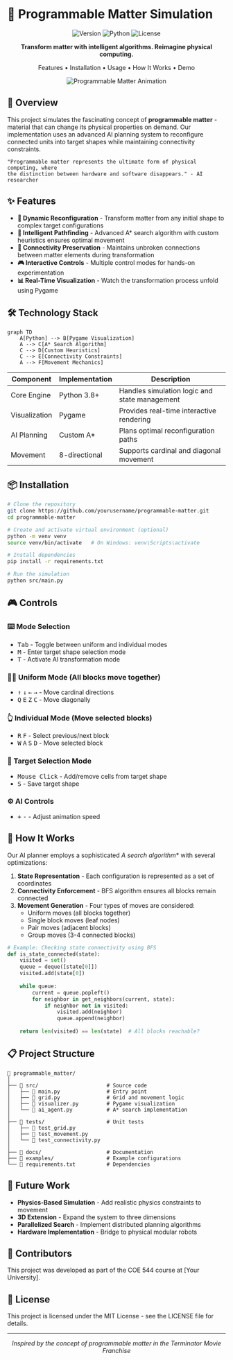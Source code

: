 # 🧩 Programmable Matter Simulation

<div align="center">

![Version](https://img.shields.io/badge/version-1.0.0-blue)
![Python](https://img.shields.io/badge/python-3.8+-orange)
![License](https://img.shields.io/badge/license-MIT-green)

**Transform matter with intelligent algorithms. Reimagine physical computing.**

Features • Installation • Usage • How It Works • Demo

![Programmable Matter Animation](https://i0.wp.com/media3.giphy.com/media/26BoCW1FA2980EaR2/giphy.gif)

</div>

## 🌟 Overview

This project simulates the fascinating concept of **programmable matter** - material that can change its physical properties on demand. Our implementation uses an advanced AI planning system to reconfigure connected units into target shapes while maintaining connectivity constraints.

```
"Programmable matter represents the ultimate form of physical computing, where
the distinction between hardware and software disappears." - AI researcher
```

## ✨ Features

- **🔄 Dynamic Reconfiguration** - Transform matter from any initial shape to complex target configurations
- **🧠 Intelligent Pathfinding** - Advanced A* search algorithm with custom heuristics ensures optimal movement
- **🔗 Connectivity Preservation** - Maintains unbroken connections between matter elements during transformation
- **🎮 Interactive Controls** - Multiple control modes for hands-on experimentation
- **📊 Real-Time Visualization** - Watch the transformation process unfold using Pygame

## 🛠️ Technology Stack

```mermaid
graph TD
    A[Python] --> B[Pygame Visualization]
    A --> C[A* Search Algorithm]
    C --> D[Custom Heuristics]
    C --> E[Connectivity Constraints]
    A --> F[Movement Mechanics]
```

| Component | Implementation | Description |
|-----------|----------------|-------------|
| Core Engine | Python 3.8+ | Handles simulation logic and state management |
| Visualization | Pygame | Provides real-time interactive rendering |
| AI Planning | Custom A* | Plans optimal reconfiguration paths |
| Movement | 8-directional | Supports cardinal and diagonal movement |

## 📦 Installation

```bash
# Clone the repository
git clone https://github.com/yourusername/programmable-matter.git
cd programmable-matter

# Create and activate virtual environment (optional)
python -m venv venv
source venv/bin/activate   # On Windows: venv\Scripts\activate

# Install dependencies
pip install -r requirements.txt

# Run the simulation
python src/main.py
```

## 🎮 Controls

### ⌨️ Mode Selection
- <kbd>Tab</kbd> - Toggle between uniform and individual modes
- <kbd>M</kbd> - Enter target shape selection mode
- <kbd>T</kbd> - Activate AI transformation mode

### 🏃‍♂️ Uniform Mode (All blocks move together)
- <kbd>↑</kbd> <kbd>↓</kbd> <kbd>←</kbd> <kbd>→</kbd> - Move cardinal directions
- <kbd>Q</kbd> <kbd>E</kbd> <kbd>Z</kbd> <kbd>C</kbd> - Move diagonally

### 👆 Individual Mode (Move selected blocks)
- <kbd>R</kbd> <kbd>F</kbd> - Select previous/next block
- <kbd>W</kbd> <kbd>A</kbd> <kbd>S</kbd> <kbd>D</kbd> - Move selected block

### 🎯 Target Selection Mode
- <kbd>Mouse Click</kbd> - Add/remove cells from target shape
- <kbd>S</kbd> - Save target shape

### ⚙️ AI Controls
- <kbd>+</kbd> <kbd>-</kbd> - Adjust animation speed

## 🧠 How It Works

Our AI planner employs a sophisticated **A* search algorithm** with several optimizations:

1. **State Representation** - Each configuration is represented as a set of coordinates
2. **Connectivity Enforcement** - BFS algorithm ensures all blocks remain connected
3. **Movement Generation** - Four types of moves are considered:
   - Uniform moves (all blocks together)
   - Single block moves (leaf nodes)
   - Pair moves (adjacent blocks)
   - Group moves (3-4 connected blocks)

```python
# Example: Checking state connectivity using BFS
def is_state_connected(state):
    visited = set()
    queue = deque([state[0]])
    visited.add(state[0])
    
    while queue:
        current = queue.popleft()
        for neighbor in get_neighbors(current, state):
            if neighbor not in visited:
                visited.add(neighbor)
                queue.append(neighbor)
                
    return len(visited) == len(state)  # All blocks reachable?
```

## 📋 Project Structure

```
📂 programmable_matter/
│
├── 📂 src/                      # Source code
│   ├── 📜 main.py               # Entry point
│   ├── 📜 grid.py               # Grid and movement logic
│   ├── 📜 visualizer.py         # Pygame visualization
│   └── 📜 ai_agent.py           # A* search implementation
│
├── 📂 tests/                    # Unit tests
│   ├── 📜 test_grid.py
│   ├── 📜 test_movement.py
│   └── 📜 test_connectivity.py
│
├── 📂 docs/                     # Documentation
├── 📂 examples/                 # Example configurations
└── 📜 requirements.txt          # Dependencies
```


## 🚀 Future Work

- **Physics-Based Simulation** - Add realistic physics constraints to movement
- **3D Extension** - Expand the system to three dimensions
- **Parallelized Search** - Implement distributed planning algorithms
- **Hardware Implementation** - Bridge to physical modular robots

## 👥 Contributors

This project was developed as part of the COE 544 course at [Your University].

## 📄 License

This project is licensed under the MIT License - see the LICENSE file for details.

---

<div align="center">
  <p>
    <i>Inspired by the concept of programmable matter in the Terminator Movie Franchise</i>
  </p>
</div>